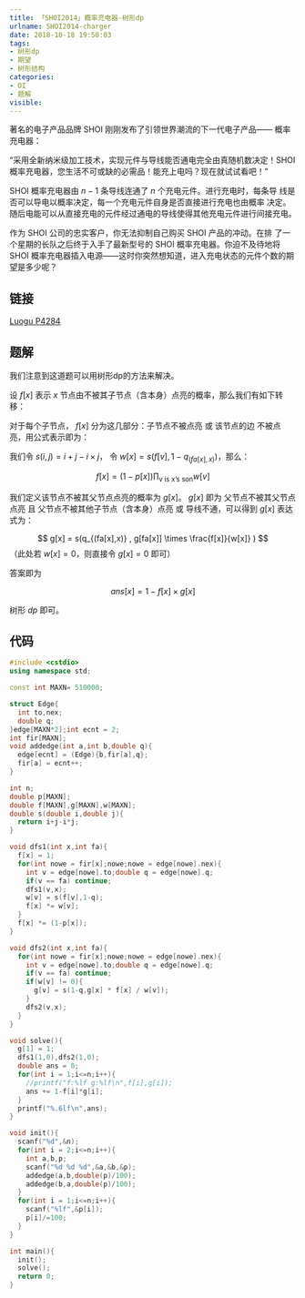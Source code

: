 ```yaml
---
title: 「SHOI2014」概率充电器-树形dp
urlname: SHOI2014-charger
date: 2018-10-18 19:50:03
tags:
- 树形dp
- 期望
- 树形结构
categories: 
- OI
- 题解
visible:
---
```


著名的电子产品品牌 SHOI 刚刚发布了引领世界潮流的下一代电子产品—— 概率充电器：

“采用全新纳米级加工技术，实现元件与导线能否通电完全由真随机数决定！SHOI 概率充电器，您生活不可或缺的必需品！能充上电吗？现在就试试看吧！”

SHOI 概率充电器由 $n-1$ 条导线连通了 $n$ 个充电元件。进行充电时，每条导 线是否可以导电以概率决定，每一个充电元件自身是否直接进行充电也由概率 决定。随后电能可以从直接充电的元件经过通电的导线使得其他充电元件进行间接充电。

作为 SHOI 公司的忠实客户，你无法抑制自己购买 SHOI 产品的冲动。在排 了一个星期的长队之后终于入手了最新型号的 SHOI 概率充电器。你迫不及待地将 SHOI 概率充电器插入电源——这时你突然想知道，进入充电状态的元件个数的期望是多少呢？

<!-- more -->


## 链接

[Luogu P4284](https://www.luogu.org/problemnew/show/P4284)

## 题解

我们注意到这道题可以用树形dp的方法来解决。

设 $f[x]$ 表示 $x$ 节点由不被其子节点（含本身）点亮的概率，那么我们有如下转移：

对于每个子节点， $f[x]$ 分为这几部分：子节点不被点亮 或 该节点的边 不被点亮，用公式表示即为：

我们令 $s(i,j) = i+j-i \times j$， 令 $w[x] =  s(f[v],1-q_{(fa[x],x)})$，那么：

$$
f[x] = (1-p[x]) \prod_{\text{v is x's son}} w[v] 
$$

我们定义该节点不被其父节点点亮的概率为 $g[x]$。 $g[x]$ 即为 父节点不被其父节点点亮 且 父节点不被其他子节点（含本身）点亮 或 导线不通，可以得到 $g[x]$ 表达式为：

$$
g[x] = s(q_{(fa[x],x)} , g[fa[x]] \times \frac{f[x]}{w[x]} )
$$
（此处若 $w[x] = 0$，则直接令 $g[x] = 0$ 即可）

答案即为 

$$
ans[x] = 1 - f[x] \times g[x]
$$

树形 $dp$ 即可。

## 代码



```cpp
#include <cstdio>
using namespace std;

const int MAXN= 510000;

struct Edge{
  int to,nex;
  double q;
}edge[MAXN*2];int ecnt = 2;
int fir[MAXN];
void addedge(int a,int b,double q){
  edge[ecnt] = (Edge){b,fir[a],q};
  fir[a] = ecnt++;
}

int n;
double p[MAXN];
double f[MAXN],g[MAXN],w[MAXN];
double s(double i,double j){
  return i+j-i*j;
}

void dfs1(int x,int fa){
  f[x] = 1;
  for(int nowe = fir[x];nowe;nowe = edge[nowe].nex){
    int v = edge[nowe].to;double q = edge[nowe].q;
    if(v == fa) continue;
    dfs1(v,x);
    w[v] = s(f[v],1-q);
    f[x] *= w[v];
  }
  f[x] *= (1-p[x]);
}

void dfs2(int x,int fa){
  for(int nowe = fir[x];nowe;nowe = edge[nowe].nex){
    int v = edge[nowe].to;double q = edge[nowe].q;
    if(v == fa) continue;
    if(w[v] != 0){
      g[v] = s(1-q,g[x] * f[x] / w[v]);
    }
    dfs2(v,x);
  }
}

void solve(){
  g[1] = 1;
  dfs1(1,0),dfs2(1,0);
  double ans = 0;
  for(int i = 1;i<=n;i++){
    //printf("f:%lf g:%lf\n",f[i],g[i]);
    ans += 1-f[i]*g[i];
  }
  printf("%.6lf\n",ans);
}

void init(){
  scanf("%d",&n);
  for(int i = 2;i<=n;i++){
    int a,b,p;
    scanf("%d %d %d",&a,&b,&p);
    addedge(a,b,double(p)/100);
    addedge(b,a,double(p)/100);
  }   
  for(int i = 1;i<=n;i++){
    scanf("%lf",&p[i]);
    p[i]/=100;
  }
}

int main(){
  init();
  solve();
  return 0;
}
```

